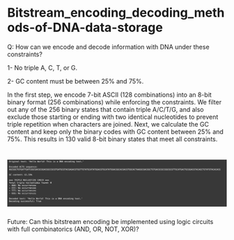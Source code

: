 # Bitstream_encoding_decoding_methods-of-DNA-data-storage

Q: How can we encode and decode information with DNA under these constraints?

1- No triple A, C, T, or G.

2- GC content must be between 25% and 75%.

In the first step, we encode 7-bit ASCII (128 combinations) into an 8-bit binary format (256 combinations) while enforcing the constraints. We filter out any of the 256 binary states that contain triple A/C/T/G, and also exclude those starting or ending with two identical nucleotides to prevent triple repetition when characters are joined. Next, we calculate the GC content and keep only the binary codes with GC content between 25% and 75%. This results in 130 valid 8-bit binary states that meet all constraints.

<h1><img src="https://github.com/armanhajizadeh/Bitstream_encoding_decoding_methods-of-DNA-data-storage/blob/main/Screenshot%202025-05-02%20at%2018.44.46.png"
></h1>

Future: Can this bitstream encoding be implemented using logic circuits with full combinatorics (AND, OR, NOT, XOR)?

